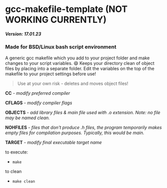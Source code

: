 # gcc-makefile-template (NOT WORKING CURRENTLY)
##### Version: 17.01.23

### Made for BSD/Linux bash script environment
A generic gcc makefile which you add to your project folder and make changes to your script variables. :smile: Keeps your directory clean of object files by placing into a separate folder.  Edit the variables on the top of the makefile to your project settings before use!

> Use at your own risk - deletes and moves object files!

**CC** - *modify preferred compiler*

**CFLAGS** - *modify compiler flags*

**OBJECTS** - *add library files & main file used with .o extension.  Note: no file may be named clean.*

**NOHFILES** - *files that don't produce .h files, the program temporarily makes empty files for compilation purposes.  Typically, this would be main.*

**TARGET** - *modify final executable target name*

to execute:
* `make`

to clean
* `make clean`
